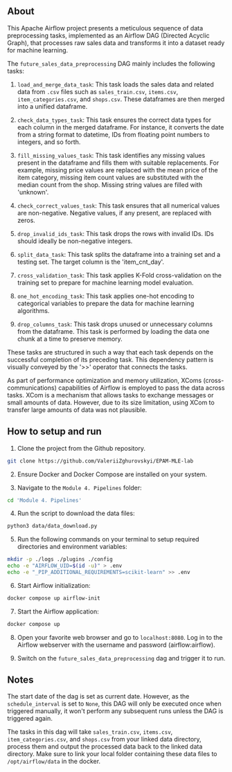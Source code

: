 ## About

This Apache Airflow project presents a meticulous sequence of data preprocessing tasks, implemented as an Airflow DAG (Directed Acyclic Graph), that processes raw sales data and transforms it into a dataset ready for machine learning.

The `future_sales_data_preprocessing` DAG mainly includes the following tasks:

1. `load_and_merge_data_task`: This task loads the sales data and related data from `.csv` files such as `sales_train.csv`, `items.csv`, `item_categories.csv`, and `shops.csv`. These dataframes are then merged into a unified dataframe.

2. `check_data_types_task`: This task ensures the correct data types for each column in the merged dataframe. For instance, it converts the date from a string format to datetime, IDs from floating point numbers to integers, and so forth.

3. `fill_missing_values_task`: This task identifies any missing values present in the dataframe and fills them with suitable replacements. For example, missing price values are replaced with the mean price of the item category, missing item count values are substituted with the median count from the shop. Missing string values are filled with 'unknown'.

4. `check_correct_values_task`: This task ensures that all numerical values are non-negative. Negative values, if any present, are replaced with zeros.

5. `drop_invalid_ids_task`: This task drops the rows with invalid IDs. IDs should ideally be non-negative integers.

6. `split_data_task`: This task splits the dataframe into a training set and a testing set. The target column is the 'item_cnt_day'.

7. `cross_validation_task`: This task applies K-Fold cross-validation on the training set to prepare for machine learning model evaluation.

8. `one_hot_encoding_task`: This task applies one-hot encoding to categorical variables to prepare the data for machine learning algorithms.

9. `drop_columns_task`: This task drops unused or unnecessary columns from the dataframe. This task is performed by loading the data one chunk at a time to preserve memory.

These tasks are structured in such a way that each task depends on the successful completion of its preceding task. This dependency pattern is visually conveyed by the '>>' operator that connects the tasks.

As part of performance optimization and memory utilization, XComs (cross-communications) capabilities of Airflow is employed to pass the data across tasks. XCom is a mechanism that allows tasks to exchange messages or small amounts of data. However, due to its size limitation, using XCom to transfer large amounts of data was not plausible.

## How to setup and run

1. Clone the project from the Github repository.

```bash
git clone https://github.com/ValeriiZghurovskyi/EPAM-MLE-lab
```

2. Ensure Docker and Docker Compose are installed on your system.

3. Navigate to the `Module 4. Pipelines` folder:

```bash
cd 'Module 4. Pipelines'
```

4. Run the script to download the data files:

```bash
python3 data/data_download.py
```

5. Run the following commands on your terminal to setup required directories and environment variables:
```bash
mkdir -p ./logs ./plugins ./config
echo -e "AIRFLOW_UID=$(id -u)" > .env
echo -e "_PIP_ADDITIONAL_REQUIREMENTS=scikit-learn" >> .env
```

6. Start Airflow initialization:

```bash
docker compose up airflow-init
```

7. Start the Airflow application:

```bash
docker compose up
```

8. Open your favorite web browser and go to `localhost:8080`. Log in to the Airflow webserver with the username and password (airflow:airflow).

9. Switch on the `future_sales_data_preprocessing` dag and trigger it to run.

## Notes
The start date of the dag is set as current date. However, as the `schedule_interval` is set to `None`, this DAG will only be executed once when triggered manually, it won't perform any subsequent runs unless the DAG is triggered again. 

The tasks in this dag will take `sales_train.csv`, `items.csv`, `item_categories.csv`, and `shops.csv` from your linked data directory, process them and output the processed data back to the linked data directory. Make sure to link your local folder containing these data files to `/opt/airflow/data` in the docker.
